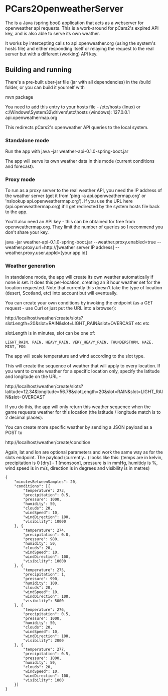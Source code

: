 # PCars2OpenweatherServer

The is a Java (spring boot) application that acts as a webserver for openweather api requests. This is a work-around for pCars2's expired API key, and is also
able to serve its own weather.

It works by intercepting calls to api.openweather.org (using the system's hosts file) and either responding itself or relaying the request to the real
server but with a different (working) API key.


## Building and running

There's a pre-built uber-jar file (jar with all dependencies) in the /build folder, or you can build it yourself with

mvn package

You need to add this entry to your hosts file - /etc/hosts (linux) or c:\Windows\System32\drivers\etc\hosts (windows):
127.0.0.1 api.openweathermap.org

This redirects pCars2's openweather API queries to the local system.


### Standalone mode

Run the app with
java -jar weather-api-0.1.0-spring-boot.jar

The app will serve its own weather data in this mode (current conditions and forecast).


### Proxy mode

To run as a proxy server to the real weather API, you need the IP address of the weather server (get it from 'ping -a api.openweathermap.org' or 'nslookup api.openweathermap.org').
If you use the URL here (api.openweathermap.org) it'll get redirected by the system hosts file back to the app.

You'll also need an API key - this can be obtained for free from openweathermap.org. They limit the number of queries so I recommend you don't share your key.

java -jar weather-api-0.1.0-spring-boot.jar --weather.proxy.enabled=true --weather.proxy.url=http://[weather server IP address] --weather.proxy.user.appId=[your app id]


### Weather generation

In standalone mode, the app will create its own weather automatically if none is set. It does this per-location, creating an 8 hour weather set for the location requested.
Note that currently this doesn't take the type of location (desert, Scotland, etc) into account but will eventually.

You can create your own conditions by invoking the endpoint (as a GET request - use Curl or just put the URL into a browser):

http://localhost/weather/create/slots?slotLength=20&slot=RAIN&slot=LIGHT_RAIN&slot=OVERCAST etc etc

slotLength is in minutes, slot can be one of:
```CLEAR, SCATTERED_CLOUD, CLOUD, THICK_CLOUD, OVERCAST, LIGHT_DRIZZLE, DRIZZLE, HEAVY_DRIZZLE,
LIGHT_RAIN, RAIN, HEAVY_RAIN, VERY_HEAVY_RAIN, THUNDERSTORM, HAZE, MIST, FOG
```
The app will scale temperature and wind according to the slot type.

This will create the sequence of weather that will apply to every location. If you want to create weather for a specific location only, specify
the latitude and longitude on the URL - 

http://localhost/weather/create/slots?latitude=12.34&longitude=56.78&slotLength=20&slot=RAIN&slot=LIGHT_RAIN&slot=OVERCAST

If you do this, the app will only return this weather sequence when the game requests weather for this location (the latitude / longitude match is to 2 decimal places).


You can create more specific weather by sending a JSON payload as a POST to

http://localhost/weather/create/condition

Again, lat and lon are optional parameters and work the same way as for the slots endpoint. The payload (currently...) looks like this:
(temps are in kelvin, precipitation is 0 [dry] - 1 [monsoon], pressure is in mmHg, humitidy is %, wind speed is in m/s, direction is in degrees and visibility is in metres)
```
{
	"minutesBetweenSamples": 20,
	"conditions": [{
		"temperature": 273,
		"precipitation": 0.5,
		"pressure": 1000,
		"humidity": 50,
		"clouds": 20,
		"windSpeed": 10,
		"windDirection": 100,
		"visibility": 10000
	}, {
		"temperature": 274,
		"precipitation": 0.8,
		"pressure": 980,
		"humidity": 50,
		"clouds": 20,
		"windSpeed": 10,
		"windDirection": 100,
		"visibility": 10000
	}, {
		"temperature": 275,
		"precipitation": 1,
		"pressure": 990,
		"humidity": 100,
		"clouds": 20,
		"windSpeed": 10,
		"windDirection": 100,
		"visibility": 5000
	}, {
		"temperature": 276,
		"precipitation": 0.5,
		"pressure": 1000,
		"humidity": 50,
		"clouds": 20,
		"windSpeed": 10,
		"windDirection": 100,
		"visibility": 2000
	}, {
		"temperature": 277,
		"precipitation": 0.5,
		"pressure": 1000,
		"humidity": 50,
		"clouds": 20,
		"windSpeed": 10,
		"windDirection": 100,
		"visibility": 1000
	}]
}
```